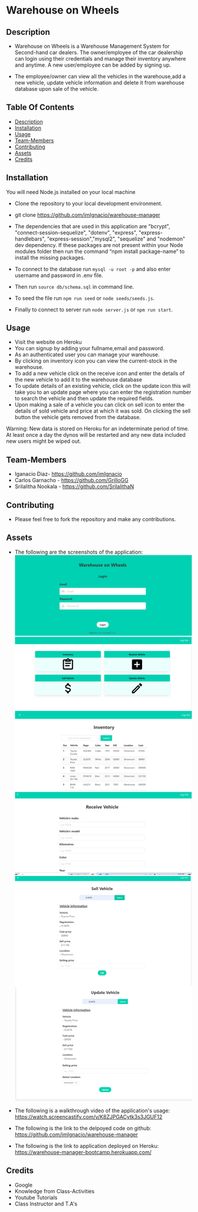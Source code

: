 # Warehouse on Wheels

## Description

- Warehouse on Wheels is a Warehouse Management System for Second-hand car dealers. The owner/employee of the car dealership can login using their credentials and manage their inventory anywhere and anytime. A new user/employee can be added by signing up.

- The employee/owner can view all the vehicles in the warehouse,add a new vehicle, update vehicle information and delete it from warehouse database upon sale of the vehicle.

## Table Of Contents

- [Description](#Description)
- [Installation](#Installation)
- [Usage](#Usage)
- [Team-Members](#Team-Members)
- [Contributing](#Contributing)
- [Assets](#Assets)
- [Credits](#Credits)

## Installation

You will need Node.js installed on your local machine

- Clone the repository to your local development environment.

* git clone https://github.com/imIgnacio/warehouse-manager

* The dependencies that are used in this application are "bcrypt", "connect-session-sequelize", "dotenv", "express", "express-handlebars", "express-session","mysql2", "sequelize" and "nodemon" dev dependency. If these packages are not present within your Node modules folder then run the command “npm install package-name” to install the missing packages.

* To connect to the database run `mysql -u root -p` and also enter username and password in .env file.

* Then run `source db/schema.sql` in command line.

* To seed the file run `npm run seed` or `node seeds/seeds.js`.

* Finally to connect to server run `node server.js` or `npm run start`.

## Usage

- Visit the website on Heroku
- You can signup by adding your fullname,email and password.
- As an authenticated user you can manage your warehouse.
- By clicking on inventory icon you can view the current-stock in the warehouse.
- To add a new vehicle click on the receive icon and enter the details of the new vehicle to add it to the warehouse database
- To update details of an existing vehicle, click on the update icon this will take you to an update page where you can enter the registration number to search the vehicle and then update the required fields.
- Upon making a sale of a vehicle you can click on sell icon to enter the details of sold vehicle and price at which it was sold. On clicking the sell button the vehicle gets removed from the database.

Warning: New data is stored on Heroku for an indeterminate period of time. At least once a day the dynos will be restarted and any new data included new users might be wiped out.

## Team-Members

- Iganacio Diaz- https://github.com/imIgnacio
- Carlos Garnacho - https://github.com/GrilloGG
- Srilalitha Nookala - https://github.com/SrilalithaN

## Contributing

- Please feel free to fork the repository and make any contributions.

## Assets

- The following are the screenshots of the application:![Login](assets/screenshots/login.png)
  ![Homepage](assets/screenshots/homepage.png)
  ![Inventory](assets/screenshots/inventory.png)
  ![Receive](assets/screenshots/receive.png)
  ![Sell](assets/screenshots/sell.png)
  ![Update](assets/screenshots/update.png)
- The following is a walkthrough video of the application's usage: https://watch.screencastify.com/v/K8ZJPGACytk3s3JGUF12

- The following is the link to the delpoyed code on github: https://github.com/imIgnacio/warehouse-manager

- The following is the link to application deployed on Heroku: https://warehouse-manager-bootcamp.herokuapp.com/

## Credits

- Google
- Knowledge from Class-Activities
- Youtube Tutorials
- Class Instructor and T.A's
